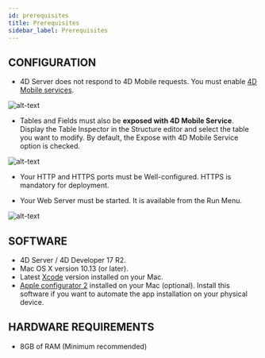 ```yaml
---
id: prerequisites
title: Prerequisites
sidebar_label: Prerequisites
---
```

## CONFIGURATION

* 4D Server does not respond to 4D Mobile requests. You must enable [4D Mobile services](http://doc.4d.com/4Dv17/4D/17/Configuring-the-4D-Database.200-3786131.en.html).

![alt-text](assets/Prerequisites/4D-Mobile-services.png)

* Tables and Fields must also be **exposed with 4D Mobile Service**. Display the Table Inspector in the Structure editor and select the table you want to modify. By default, the Expose with 4D Mobile Service option is checked.

![alt-text](assets/Prerequisites/Expose-table-fields-4D-mobile.png)

* Your HTTP and HTTPS ports must be Well-configured. HTTPS is mandatory for deployment.

* Your Web Server must be started. It is available from the Run Menu.

![alt-text](assets/Prerequisites/Start-web-server.png)

## SOFTWARE

* 4D Server / 4D Developer 17 R2.
* Mac OS X version 10.13 (or later).
* Latest [Xcode](https://itunes.apple.com/us/app/xcode/id497799835) version installed on your Mac.
* [Apple configurator 2](https://itunes.apple.com/us/app/apple-configurator-2/id1037126344) installed on your Mac (optional). Install this software if you want to automate the app installation on your physical device.

## HARDWARE REQUIREMENTS

* 8GB of RAM (Minimum recommended)